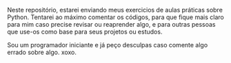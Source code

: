 Neste repositório, estarei enviando meus exercicios de aulas práticas sobre Python.
Tentarei ao máximo comentar os códigos, para que fique mais claro para mim
caso precise revisar ou reaprender algo, e para outras pessoas
que use-os como base para seus projetos ou estudos.

Sou um programador iniciante e já peço desculpas caso comente algo errado sobre algo.
xoxo.